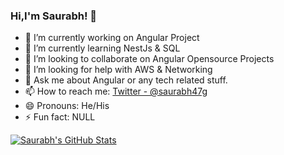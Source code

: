 ### Hi,I'm Saurabh! 👋

- 🔭 I’m currently working on Angular Project
- 🌱 I’m currently learning NestJs & SQL
- 👯 I’m looking to collaborate on Angular Opensource Projects
- 🤔 I’m looking for help with AWS & Networking
- 💬 Ask me about Angular or any tech related stuff.
- 📫 How to reach me: [Twitter - @saurabh47g](https://twitter.com/saurabh47g)
- 😄 Pronouns: He/His
- ⚡ Fun fact: NULL

<a href="https://github.com/saurabh47/">
  <img align="center" src="https://github-readme-stats.vercel.app/api?username=saurabh47&show_icons=true&line_height=27&count_private=true&title_color=ffffff&text_color=c9cacc&icon_color=2bbc8a&bg_color=1d1f21" alt="Saurabh's GitHub Stats" />
</a> 
